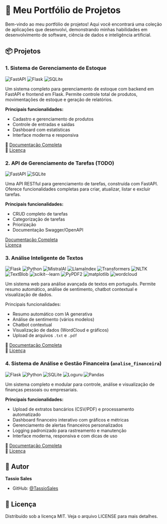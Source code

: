 # 🚀 Meu Portfólio de Projetos

Bem-vindo ao meu portfólio de projetos! Aqui você encontrará uma coleção de aplicações que desenvolvi, demonstrando minhas habilidades em desenvolvimento de software, ciência de dados e inteligência artificial.

## 📦 Projetos

### 1. Sistema de Gerenciamento de Estoque

![FastAPI](https://img.shields.io/badge/FastAPI-005571?style=for-the-badge&logo=fastapi)
![Flask](https://img.shields.io/badge/flask-%23000.svg?style=for-the-badge&logo=flask&logoColor=white)
![SQLite](https://img.shields.io/badge/sqlite-%2307405e.svg?style=for-the-badge&logo=sqlite&logoColor=white)

Um sistema completo para gerenciamento de estoque com backend em FastAPI e frontend em Flask. Permite controle total de produtos, movimentações de estoque e geração de relatórios.

**Principais funcionalidades:**
- Cadastro e gerenciamento de produtos
- Controle de entradas e saídas
- Dashboard com estatísticas
- Interface moderna e responsiva

📝 [Documentação Completa](https://github.com/TassioSales/MeuPortfolio/blob/main/estoque-api/README.md)  
📄 [Licença](https://github.com/TassioSales/MeuPortfolio/blob/main/estoque-api/LICENSE)

### 2. API de Gerenciamento de Tarefas (TODO)

![FastAPI](https://img.shields.io/badge/FastAPI-005571?style=for-the-badge&logo=fastapi)
![SQLite](https://img.shields.io/badge/sqlite-%2307405e.svg?style=for-the-badge&logo=sqlite&logoColor=white)

Uma API RESTful para gerenciamento de tarefas, construída com FastAPI. Oferece funcionalidades completas para criar, atualizar, listar e excluir tarefas.

**Principais funcionalidades:**
- CRUD completo de tarefas
- Categorização de tarefas
- Priorização
- Documentação Swagger/OpenAPI

 [Documentação Completa](https://github.com/TassioSales/MeuPortfolio/blob/main/todo_api/README.md)  
 [Licença](https://github.com/TassioSales/MeuPortfolio/blob/main/todo_api/LICENSE)

### 3. Análise Inteligente de Textos

![Flask](https://img.shields.io/badge/flask-%23000.svg?style=for-the-badge&logo=flask&logoColor=white)
![Python](https://img.shields.io/badge/python-3670A0?style=for-the-badge&logo=python&logoColor=ffdd54)
![MistralAI](https://img.shields.io/badge/MistralAI-5E4AE3?style=for-the-badge)
![LlamaIndex](https://img.shields.io/badge/LlamaIndex-FFD700?style=for-the-badge)
![Transformers](https://img.shields.io/badge/Transformers-FF6F00?style=for-the-badge)
![NLTK](https://img.shields.io/badge/NLTK-76B900?style=for-the-badge)
![TextBlob](https://img.shields.io/badge/TextBlob-FFB300?style=for-the-badge)
![scikit--learn](https://img.shields.io/badge/scikit--learn-F7931E?style=for-the-badge&logo=scikit-learn&logoColor=white)
![PyPDF2](https://img.shields.io/badge/PyPDF2-3776AB?style=for-the-badge)
![matplotlib](https://img.shields.io/badge/matplotlib-11557C?style=for-the-badge)
![wordcloud](https://img.shields.io/badge/wordcloud-8A2BE2?style=for-the-badge)

Um sistema web para análise avançada de textos em português. Permite resumo automático, análise de sentimento, chatbot contextual e visualização de dados.

Principais funcionalidades:

- Resumo automático com IA generativa
- Análise de sentimento (vários modelos)
- Chatbot contextual
- Visualização de dados (WordCloud e gráficos)
- Upload de arquivos `.txt` e `.pdf`

📝 [Documentação Completa](https://github.com/TassioSales/MeuPortfolio/blob/main/projeto/README.md)  
📄 [Licença](https://github.com/TassioSales/MeuPortfolio/blob/main/projeto/LICENSE)

### 4. Sistema de Análise e Gestão Financeira (`analise_financeira`)

![Flask](https://img.shields.io/badge/flask-%23000.svg?style=for-the-badge&logo=flask&logoColor=white)
![Python](https://img.shields.io/badge/python-3670A0?style=for-the-badge&logo=python&logoColor=ffdd54)
![SQLite](https://img.shields.io/badge/sqlite-%2307405e.svg?style=for-the-badge&logo=sqlite&logoColor=white)
![Loguru](https://img.shields.io/badge/Loguru-0d6efd?style=for-the-badge)
![Pandas](https://img.shields.io/badge/Pandas-150458?style=for-the-badge&logo=pandas&logoColor=white)

Um sistema completo e modular para controle, análise e visualização de finanças pessoais ou empresariais.

**Principais funcionalidades:**
- Upload de extratos bancários (CSV/PDF) e processamento automatizado
- Dashboard financeiro interativo com gráficos e métricas
- Gerenciamento de alertas financeiros personalizados
- Logging padronizado para rastreamento e manutenção
- Interface moderna, responsiva e com dicas de uso

📝 [Documentação Completa](https://github.com/TassioSales/MeuPortfolio/blob/main/analise_finaceira/README.md)  
📄 [Licença](https://github.com/TassioSales/MeuPortfolio/blob/main/analise_finaceira/LICENSE)

## 👤 Autor

**Tassio Sales**
- GitHub: [@TassioSales](https://github.com/TassioSales)

## 📝 Licença

Distribuído sob a licença MIT. Veja o arquivo LICENSE para mais detalhes.